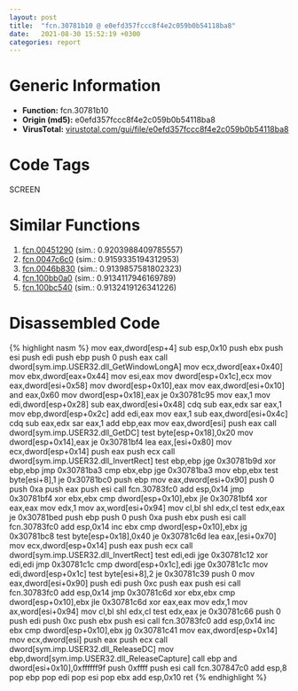 ```yaml
---
layout: post
title:  "fcn.30781b10 @ e0efd357fccc8f4e2c059b0b54118ba8"
date:   2021-08-30 15:52:19 +0300
categories: report
---
```


# Generic Information
- **Function:** fcn.30781b10
- **Origin (md5):** e0efd357fccc8f4e2c059b0b54118ba8
- **VirusTotal:** [virustotal.com/gui/file/e0efd357fccc8f4e2c059b0b54118ba8][virustotal_ref]

# Code Tags
<span class="tag" id="SCREEN">SCREEN</span>


# Similar Functions

1. [fcn.00451290][similar_1_ref] (sim.: 0.9203988409785557)
2. [fcn.0047c6c0][similar_2_ref] (sim.: 0.9159335194312953)
3. [fcn.0046b830][similar_3_ref] (sim.: 0.9139857581802323)
4. [fcn.100bb0a0][similar_4_ref] (sim.: 0.9134117946169789)
5. [fcn.100bc540][similar_5_ref] (sim.: 0.9132419126341226)


# Disassembled Code

{% highlight nasm %}
mov eax,dword[esp+4]
sub esp,0x10
push ebx
push esi
push edi
push ebp
push 0
push eax
call dword[sym.imp.USER32.dll_GetWindowLongA]
mov ecx,dword[eax+0x40]
mov ebx,dword[eax+0x44]
mov esi,eax
mov dword[esp+0x1c],ecx
mov eax,dword[esi+0x58]
mov dword[esp+0x10],eax
mov eax,dword[esi+0x10]
and eax,0x60
mov dword[esp+0x18],eax
je 0x30781c95
mov eax,1
mov edi,dword[esp+0x28]
sub eax,dword[esi+0x48]
cdq 
sub eax,edx
sar eax,1
mov ebp,dword[esp+0x2c]
add edi,eax
mov eax,1
sub eax,dword[esi+0x4c]
cdq 
sub eax,edx
sar eax,1
add ebp,eax
mov eax,dword[esi]
push eax
call dword[sym.imp.USER32.dll_GetDC]
test byte[esp+0x18],0x20
mov dword[esp+0x14],eax
je 0x30781bf4
lea eax,[esi+0x80]
mov ecx,dword[esp+0x14]
push eax
push ecx
call dword[sym.imp.USER32.dll_InvertRect]
test ebp,ebp
jge 0x30781b9d
xor ebp,ebp
jmp 0x30781ba3
cmp ebx,ebp
jge 0x30781ba3
mov ebp,ebx
test byte[esi+8],1
je 0x30781bc0
push ebp
mov eax,dword[esi+0x90]
push 0
push 0xa
push eax
push esi
call fcn.30783fc0
add esp,0x14
jmp 0x30781bf4
xor ebx,ebx
cmp dword[esp+0x10],ebx
jle 0x30781bf4
xor eax,eax
mov edx,1
mov ax,word[esi+0x94]
mov cl,bl
shl edx,cl
test edx,eax
je 0x30781bed
push ebp
push 0
push 0xa
push ebx
push esi
call fcn.30783fc0
add esp,0x14
inc ebx
cmp dword[esp+0x10],ebx
jg 0x30781bc8
test byte[esp+0x18],0x40
je 0x30781c6d
lea eax,[esi+0x70]
mov ecx,dword[esp+0x14]
push eax
push ecx
call dword[sym.imp.USER32.dll_InvertRect]
test edi,edi
jge 0x30781c12
xor edi,edi
jmp 0x30781c1c
cmp dword[esp+0x1c],edi
jge 0x30781c1c
mov edi,dword[esp+0x1c]
test byte[esi+8],2
je 0x30781c39
push 0
mov eax,dword[esi+0x90]
push edi
push 0xc
push eax
push esi
call fcn.30783fc0
add esp,0x14
jmp 0x30781c6d
xor ebx,ebx
cmp dword[esp+0x10],ebx
jle 0x30781c6d
xor eax,eax
mov edx,1
mov ax,word[esi+0x94]
mov cl,bl
shl edx,cl
test edx,eax
je 0x30781c66
push 0
push edi
push 0xc
push ebx
push esi
call fcn.30783fc0
add esp,0x14
inc ebx
cmp dword[esp+0x10],ebx
jg 0x30781c41
mov eax,dword[esp+0x14]
mov ecx,dword[esi]
push eax
push ecx
call dword[sym.imp.USER32.dll_ReleaseDC]
mov ebp,dword[sym.imp.USER32.dll_ReleaseCapture]
call ebp
and dword[esi+0x10],0xffffff9f
push 0xffff
push esi
call fcn.307847c0
add esp,8
pop ebp
pop edi
pop esi
pop ebx
add esp,0x10
ret 
{% endhighlight %}


[similar_1_ref]: /report/fcn.00451290@4fe6510221c33bf023f6abed461fc13f
[similar_2_ref]: /report/fcn.0047c6c0@e2ba7f10eb234338a49853c34d7d9c56
[similar_3_ref]: /report/fcn.0046b830@4fe6510221c33bf023f6abed461fc13f
[similar_4_ref]: /report/fcn.100bb0a0@89dc67d2f980e8488f97b1bf8cb24258
[similar_5_ref]: /report/fcn.100bc540@89dc67d2f980e8488f97b1bf8cb24258
[virustotal_ref]: https://www.virustotal.com/gui/file/e0efd357fccc8f4e2c059b0b54118ba8